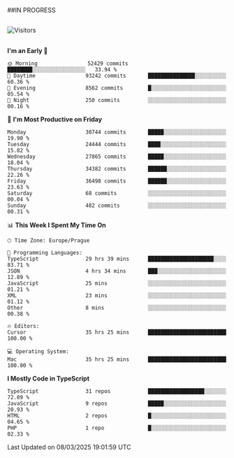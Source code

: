 ##IN PROGRESS
##
![Visitors](https://komarev.com/ghpvc/?username=petrbui&style=for-the-badge&label=Visitors+👀)



##
<!--
[![My GitHub stats](https://github-readme-stats.vercel.app/api?username=petrbui&theme=github_dark)](https://github.com/anuraghazra/github-readme-stats)

[![My wakatime stats](https://github-readme-stats.vercel.app/api/wakatime?username=petrbui&theme=github_dark)](https://github.com/anuraghazra/github-readme-stats)
-->
<!--START_SECTION:waka-->
**I'm an Early 🐤** 

```text
🌞 Morning                52429 commits       ████████░░░░░░░░░░░░░░░░░   33.94 % 
🌆 Daytime                93242 commits       ███████████████░░░░░░░░░░   60.36 % 
🌃 Evening                8562 commits        █░░░░░░░░░░░░░░░░░░░░░░░░   05.54 % 
🌙 Night                  250 commits         ░░░░░░░░░░░░░░░░░░░░░░░░░   00.16 % 
```
📅 **I'm Most Productive on Friday** 

```text
Monday                   30744 commits       █████░░░░░░░░░░░░░░░░░░░░   19.90 % 
Tuesday                  24444 commits       ████░░░░░░░░░░░░░░░░░░░░░   15.82 % 
Wednesday                27865 commits       █████░░░░░░░░░░░░░░░░░░░░   18.04 % 
Thursday                 34382 commits       ██████░░░░░░░░░░░░░░░░░░░   22.26 % 
Friday                   36498 commits       ██████░░░░░░░░░░░░░░░░░░░   23.63 % 
Saturday                 68 commits          ░░░░░░░░░░░░░░░░░░░░░░░░░   00.04 % 
Sunday                   482 commits         ░░░░░░░░░░░░░░░░░░░░░░░░░   00.31 % 
```


📊 **This Week I Spent My Time On** 

```text
🕑︎ Time Zone: Europe/Prague

💬 Programming Languages: 
TypeScript               29 hrs 39 mins      █████████████████████░░░░   83.71 % 
JSON                     4 hrs 34 mins       ███░░░░░░░░░░░░░░░░░░░░░░   12.89 % 
JavaScript               25 mins             ░░░░░░░░░░░░░░░░░░░░░░░░░   01.21 % 
XML                      23 mins             ░░░░░░░░░░░░░░░░░░░░░░░░░   01.12 % 
Other                    8 mins              ░░░░░░░░░░░░░░░░░░░░░░░░░   00.38 % 

🔥 Editors: 
Cursor                   35 hrs 25 mins      █████████████████████████   100.00 % 

💻 Operating System: 
Mac                      35 hrs 25 mins      █████████████████████████   100.00 % 
```

**I Mostly Code in TypeScript** 

```text
TypeScript               31 repos            ██████████████████░░░░░░░   72.09 % 
JavaScript               9 repos             █████░░░░░░░░░░░░░░░░░░░░   20.93 % 
HTML                     2 repos             █░░░░░░░░░░░░░░░░░░░░░░░░   04.65 % 
PHP                      1 repo              █░░░░░░░░░░░░░░░░░░░░░░░░   02.33 % 
```




 Last Updated on 08/03/2025 19:01:59 UTC
<!--END_SECTION:waka-->
